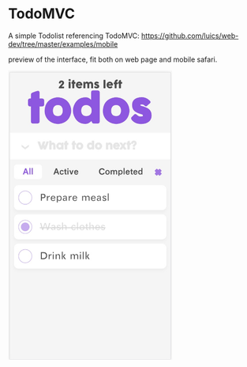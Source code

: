 # TodoMVC
A simple Todolist referencing TodoMVC: https://github.com/luics/web-dev/tree/master/examples/mobile

preview of the interface, fit both on web page and mobile safari.

<img width="332" height="585" src="https://github.com/KurosawaAkira/TodoMVC/blob/master/shortcut.png"/>
